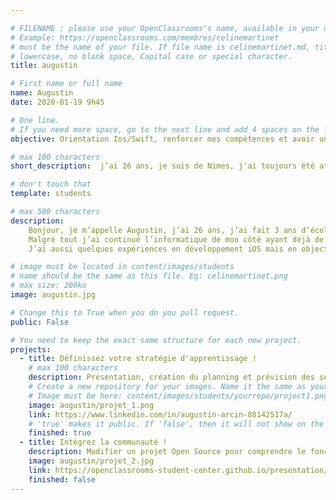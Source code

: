 ```yaml
---

# FILENAME : please use your OpenClassrooms's name, available in your url.
# Example: https://openclassrooms.com/membres/celinemartinet
# must be the name of your file. If file name is celinemartinet.md, title is celinemartinet.
# lowercase, no blank space, Capital case or special character.
title: augustin

# First name or full name
name: Augustin
date: 2020-01-19 9h45

# One line.
# If you need more space, go to the next line and add 4 spaces on the left, as in 'description'.
objective: Orientation Ios/Swift, renforcer mes compétences et avoir un diplome de certification

# max 100 characters
short_description:  j’ai 26 ans, je suis de Nimes, j'ai toujours été attiré par les smartphones et l'univers Apple.

# don't touch that
template: students

# max 500 characters
description:
    Bonjour, je m’appelle Augustin, j’ai 26 ans, j’ai fait 3 ans d’école d’informatique puis j’ai du arrêter pour travailler dans l’entreprise familiale qui est totalement hors domaine !
    Malgré tout j’ai continué l’informatique de mon côté ayant déjà de très bonnes bases, j’ai travaillé sur quelques projets Web, plus ou moins conséquent sans avoir trop d’attrait pour ce milieu la.
    J’ai aussi quelques expériences en développement iOS mais en objective-C.

# image must be located in content/images/students
# name should be the same as this file. Eg: celinemartinet.png
# max size: 200ko
image: augustin.jpg

# Change this to True when you do you pull request.
public: False

# You need to keep the exact same structure for each new project.
projects:
  - title: Définissez votre stratégie d'apprentissage !
    # max 100 characters
    description: Présentation, création du planning et prévision des soutenances ainsi qu'analyse méthode de travail.
    # Create a new repository for your images. Name it the same as your nickname and profile picture.
    # Image must be here: content/images/students/yourrepo/project1.png
    image: augustin/projet_1.png
    link: https://www.linkedin.com/in/augustin-arcin-88142517a/
    # 'true' makes it public. If 'false', then it will not show on the website.
    finished: true
  - title: Intégrez la communauté !
    description: Modifier un projet Open Source pour comprendre le fonctionnement de Git, de Github et des pull requests.
    image: augustin/projet_2.jpg
    link: https://openclassrooms-student-center.github.io/presentation/students/augustin.html
    finished: false
---
```

